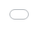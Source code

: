 ```yaml
---
layout: post
title: Never Pitch the Same Deck Twice
date: 2014-01-28
category: archive
tags:
- pitching
- startups
- willowlist
excerpt: "I’ve learned that what seems like a good idea whilst captivated by the aura of your presentation glowing on your computer screen late at night, may actually not be a great idea. Creating a compelling visual story for your oratory is a tough..."
---
```


I’ve learned that what seems like a good idea whilst captivated by the aura of your presentation glowing on your computer screen late at night, may actually not be a great idea. Creating a compelling visual story for your oratory is a tough task. The good news is, it doesn’t have to be perfect from day one.

### Nothing is ever perfect

Just like your product, your pitch is never perfect. Granted, your pitch isn’t nearly as important as your product - if you have a great product that people love, then finding money (if you need any) shouldn’t be terribly hard, or so they say. That said, it is still worth putting some time into your pitch if you are in fact raising money.

### Your **pitch** is always changing

Your pitch deck should be highly visual, with few words and few numbers. It should be the essence of, the thrice distilled version of your vision. And in a startup, your vision can undergo significant changes in a matter of minutes. Maybe a new competitor changes your landscape, for better or for worse. Or maybe some customer feedback on your new features tells you you’ve struck gold and need to pivot to a new value proposition. Whatever it is, it happens often, and your pitch should always be evolving to match. Ideally, this will wane as your company becomes more mature and starts to generate real revenue. But as a founder you should be so intimately aware of your business that week by week you have some inkling of a new insight to share with a prospective investor.

### Your _business_ is always changing!

This lesson has a more far-reaching implication, and that is always be improving. Call it the lean startup if you want, but the point is that you should always be picking up on new information, incorporating it, and improving your offering, whether its to your customers or your investors.

### Keep your priorities straight

What is even more important than this tip is to focus on your business first. Yes, you can always be improving your pitch. But getting investment is not the holy grail, having happy and paying customers is. Never focus too much on how your pitch looks, although it should have at least one layer of polish. If you find yourself spending more time on slides then on your customers, you’re priorities aren’t straight!

### Examples

Below I have embedded 3 of my slide decks for Willow List. Each deck includes a date and was made specifically for the investor group to whom I presented (at least in some small way). Enjoy!  
Note - updated 10/9/2014 with more slideshows

<iframe class="oembed-widget oembed-iframe" src="//www.slideshare.net/slideshow/embed_code/32317279" frameborder="0" style="top: 0px; left: 0px; width: 100%; height: 100%; position: absolute;"></iframe>

<iframe class="oembed-widget oembed-iframe" src="//www.slideshare.net/slideshow/embed_code/32708655" frameborder="0" style="top: 0px; left: 0px; width: 100%; height: 100%; position: absolute;"></iframe>

<iframe class="oembed-widget oembed-iframe" src="//www.slideshare.net/slideshow/embed_code/33381209" frameborder="0" style="top: 0px; left: 0px; width: 100%; height: 100%; position: absolute;"></iframe>

<iframe class="oembed-widget oembed-iframe" src="//www.slideshare.net/slideshow/embed_code/39207690" frameborder="0" style="top: 0px; left: 0px; width: 100%; height: 100%; position: absolute;"></iframe>
